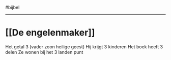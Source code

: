 #bijbel
****
# [[De engelenmaker]]
Het getal 3 (vader zoon heilige geest)
		Hij krijgt 3 kinderen
		Het boek heeft 3 delen
		Ze wonen bij het 3 landen punt
